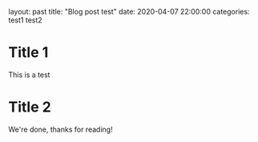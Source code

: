 layout: past
title: "Blog post test"
date: 2020-04-07 22:00:00
categories: test1 test2

# Title 1
This is a test

# Title 2
We're done, thanks for reading!
